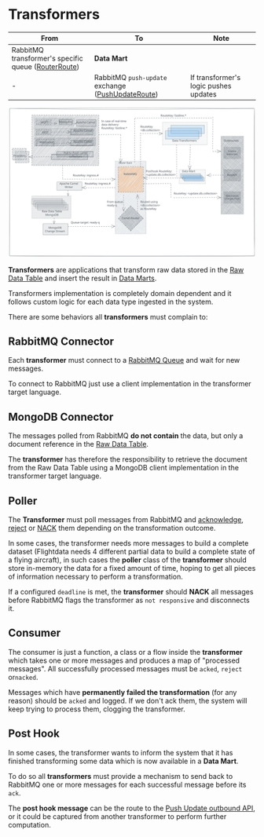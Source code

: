 <!--
SPDX-FileCopyrightText: NOI Techpark <digital@noi.bz.it>

SPDX-License-Identifier: CC0-1.0
-->

# Transformers

| From | To | Note |
| - | - | - |
| RabbitMQ transformer's specific queue ([RouterRoute](router-route.md)) | **Data Mart** |  |
| - | RabbitMQ `push-update` exchange ([PushUpdateRoute](push-update-route.md)) | If transformer's logic pushes updates |

![transformer](../assets/transformer.svg)

**Transformers** are applications that transform raw data stored in the [Raw Data Table](../raw-data-table.md) and insert the result in [Data Marts](../data-marts.md).

Transformers implementation is completely domain dependent and it follows custom logic for each data type ingested in the system.

There are some behaviors all **transformers** must complain to:

## RabbitMQ Connector

Each **transformer** must connect to a [RabbitMQ Queue](../rabbitmq.md#queue) and wait for new messages.

To connect to RabbitMQ just use a client implementation in the transformer target language.

## MongoDB Connector

The messages polled from RabbitMQ **do not contain** the data, but only a document reference in the [Raw Data Table](../raw-data-table.md).

The **transformer** has therefore the responsibility to retrieve the document from the Raw Data Table using a MongoDB client implementation in the transformer target language.

## Poller

The **Transformer** must poll messages from RabbitMQ and [acknowledge](../rabbitmq.md#message-acknowledgment), [reject](../rabbitmq.md#message-acknowledgment) or [NACK](../rabbitmq.md#message-acknowledgment) them depending on the transformation outcome.

In some cases, the transformer needs more messages to build a complete dataset (Flightdata needs 4 different partial data to build a complete state of a flying aircraft), in such cases the **poller** class of the **transformer** should store in-memory the data for a fixed amount of time, hoping to get all pieces of information necessary to perform a transformation.

If a configured `deadline` is met, the **transformer** should **NACK** all messages before RabbitMQ flags the transformer as `not responsive` and disconnects it.

## Consumer

The consumer is just a function, a class or a flow inside the **transformer** which takes one or more messages and produces a map of "processed messages". All successfully processed messages must be `acked`, `reject` or`nacked`.

Messages which have **permanently failed the transformation** (for any reason) should be `acked` and logged. If we don't ack them, the system will keep trying to process them, clogging the transformer.

## Post Hook

In some cases, the transformer wants to inform the system that it has finished transforming some data which is now available in a **Data Mart**.

To do so all **transformers** must provide a mechanism to send back to RabbitMQ one or more messages for each successful message before its `ack`.

The **post hook message** can be the route to the [Push Update outbound API](push-update-route.md), or it could be captured from another transformer to perform further computation.
